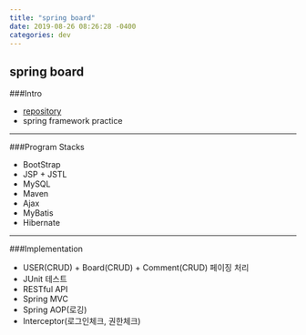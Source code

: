 ```yaml
---
title: "spring board"
date: 2019-08-26 08:26:28 -0400
categories: dev
---
```

## spring board

###Intro
- [repository]
- spring framework practice
---

###Program Stacks
- BootStrap
- JSP + JSTL
- MySQL
- Maven
- Ajax
- MyBatis
- Hibernate
---

###Implementation
- USER(CRUD) + Board(CRUD) + Comment(CRUD) 페이징 처리
- JUnit 테스트
- RESTful API
- Spring MVC
- Spring AOP(로깅)
- Interceptor(로그인체크, 권한체크)

[repository]: https://github.com/blackjayH/Spring-board-practice
